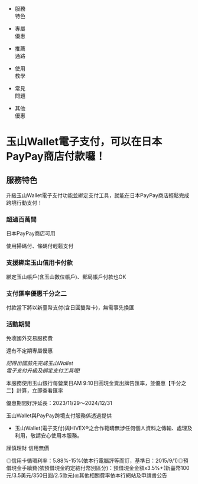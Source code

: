   * 服務  
特色

  * 專屬  
優惠

  * 推薦  
通路

  * 使用  
教學

  * 常見  
問題

  * 其他  
優惠

# 玉山Wallet電子支付，可以在日本PayPay商店付款囉！

## 服務特色

升級玉山Wallet電子支付功能並綁定支付工具，就能在日本PayPay商店輕鬆完成跨境行動支付！

### 超過百萬間  
日本PayPay商店可用

使用掃碼付、條碼付輕鬆支付

### 支援綁定玉山信用卡付款

綁定玉山帳戶(含玉山數位帳戶)、郵局帳戶付款也OK

### 支付匯率優惠千分之二

付款當下將以新臺幣支付(含日圓雙幣卡)，無需事先換匯

### 活動期間  
免收國外交易服務費

還有不定期專屬優惠

_記得出國前先完成玉山Wallet  
電子支付升級及綁定支付工具哦!_

本服務使用玉山銀行每營業日AM 9:10日圓現金賣出牌告匯率，並優惠【千分之二】計算，立即查看匯率

優惠期間好評延長：2023/11/29～2024/12/31

玉山Wallet與PayPay跨境支付服務係透過提供

  * 玉山Wallet(電子支付)與HIVEX®之合作範疇無涉任何個人資料之傳輸、處理及利用，敬請安心使用本服務。

謹慎理財 信用無價

◎信用卡循環利率：5.88%-15%(依本行電腦評等而訂，基準日：2015/9/1)◎預借現金手續費(依預借現金約定結付幣別區分)：預借現金金額x3.5%+(新臺幣100元/3.5美元/350日圓/2.5歐元)◎其他相關費率依本行網站及申請書公告

